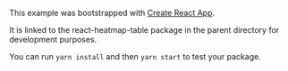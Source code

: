 This example was bootstrapped with [Create React App](https://github.com/facebook/create-react-app).

It is linked to the react-heatmap-table package in the parent directory for development purposes.

You can run `yarn install` and then `yarn start` to test your package.
